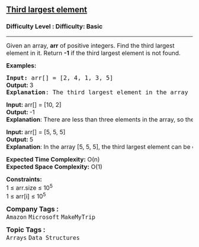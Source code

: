 <h2><a href="https://www.geeksforgeeks.org/problems/third-largest-element/1?page=1&category=Arrays&difficulty=Basic,Easy&status=unsolved&sortBy=submissions">Third largest element</a></h2><h3>Difficulty Level : Difficulty: Basic</h3><hr><div class="problems_problem_content__Xm_eO"><p><span style="font-size: 12pt;">Given an array, <strong>arr</strong> of positive integers. Find the third largest element in it. R<span style="font-family: -apple-system, BlinkMacSystemFont, 'Segoe UI', Roboto, Oxygen, Ubuntu, Cantarell, 'Open Sans', 'Helvetica Neue', sans-serif;">eturn <strong>-1</strong> if the third largest element is not found.</span></span></p>
<p><span style="font-size: 12pt;"><strong>Examples:</strong></span></p>
<pre><span style="font-size: 12pt;"><strong>Input: </strong>arr[] = [2, 4, 1, 3, 5]<br><strong style="font-family: -apple-system, BlinkMacSystemFont, 'Segoe UI', Roboto, Oxygen, Ubuntu, Cantarell, 'Open Sans', 'Helvetica Neue', sans-serif;">Output: </strong><span style="font-family: -apple-system, BlinkMacSystemFont, 'Segoe UI', Roboto, Oxygen, Ubuntu, Cantarell, 'Open Sans', 'Helvetica Neue', sans-serif;">3<br></span><strong>Explanation</strong>: The third largest element in the array [2, 4, 1, 3, 5] is 3.</span></pre>
<pre><span style="font-size: 12pt;"><strong style="font-family: -apple-system, BlinkMacSystemFont, 'Segoe UI', Roboto, Oxygen, Ubuntu, Cantarell, 'Open Sans', 'Helvetica Neue', sans-serif;">Input: </strong><span style="font-family: -apple-system, BlinkMacSystemFont, 'Segoe UI', Roboto, Oxygen, Ubuntu, Cantarell, 'Open Sans', 'Helvetica Neue', sans-serif;">arr[] = [10, 2]<br></span><strong style="font-family: -apple-system, BlinkMacSystemFont, 'Segoe UI', Roboto, Oxygen, Ubuntu, Cantarell, 'Open Sans', 'Helvetica Neue', sans-serif;">Output: </strong><span style="font-family: -apple-system, BlinkMacSystemFont, 'Segoe UI', Roboto, Oxygen, Ubuntu, Cantarell, 'Open Sans', 'Helvetica Neue', sans-serif;">-1<br></span><span style="font-family: -apple-system, BlinkMacSystemFont, 'Segoe UI', Roboto, Oxygen, Ubuntu, Cantarell, 'Open Sans', 'Helvetica Neue', sans-serif;"><strong>Explanation</strong>: There are less than three elements in the array, so the third largest element cannot be determined.<br></span></span></pre>
<pre><span style="font-size: 12pt;"><span style="font-family: -apple-system, BlinkMacSystemFont, 'Segoe UI', Roboto, Oxygen, Ubuntu, Cantarell, 'Open Sans', 'Helvetica Neue', sans-serif;"><strong style="font-family: -apple-system, BlinkMacSystemFont, 'Segoe UI', Roboto, Oxygen, Ubuntu, Cantarell, 'Open Sans', 'Helvetica Neue', sans-serif;">Input: </strong><span style="font-family: -apple-system, BlinkMacSystemFont, 'Segoe UI', Roboto, Oxygen, Ubuntu, Cantarell, 'Open Sans', 'Helvetica Neue', sans-serif;">arr[] = [5, 5, 5]<br></span><strong style="font-family: -apple-system, BlinkMacSystemFont, 'Segoe UI', Roboto, Oxygen, Ubuntu, Cantarell, 'Open Sans', 'Helvetica Neue', sans-serif;">Output: </strong><span style="font-family: -apple-system, BlinkMacSystemFont, 'Segoe UI', Roboto, Oxygen, Ubuntu, Cantarell, 'Open Sans', 'Helvetica Neue', sans-serif;">5<br></span><span style="font-family: -apple-system, BlinkMacSystemFont, 'Segoe UI', Roboto, Oxygen, Ubuntu, Cantarell, 'Open Sans', 'Helvetica Neue', sans-serif;"><strong>Explanation</strong>: In the array [5, 5, 5], the third largest element can be considered 5, as there are no other distinct elements.</span></span></span></pre>
<p><span style="font-size: 12pt;"><strong>Expected Time Complexity:</strong> O(n)<br><strong>Expected Space&nbsp;</strong><strong style="font-family: -apple-system, BlinkMacSystemFont, 'Segoe UI', Roboto, Oxygen, Ubuntu, Cantarell, 'Open Sans', 'Helvetica Neue', sans-serif;">Complexity</strong><strong style="font-family: -apple-system, BlinkMacSystemFont, 'Segoe UI', Roboto, Oxygen, Ubuntu, Cantarell, 'Open Sans', 'Helvetica Neue', sans-serif;">:</strong><span style="font-family: -apple-system, BlinkMacSystemFont, 'Segoe UI', Roboto, Oxygen, Ubuntu, Cantarell, 'Open Sans', 'Helvetica Neue', sans-serif;"> O(1)</span></span></p>
<p><span style="font-size: 12pt;"><strong>Constraints:</strong><br>1 ≤ arr.size ≤ 10<sup>5</sup><br>1 ≤ arr[i] ≤ 10<sup>5</sup></span></p></div><p><span style=font-size:18px><strong>Company Tags : </strong><br><code>Amazon</code>&nbsp;<code>Microsoft</code>&nbsp;<code>MakeMyTrip</code>&nbsp;<br><p><span style=font-size:18px><strong>Topic Tags : </strong><br><code>Arrays</code>&nbsp;<code>Data Structures</code>&nbsp;